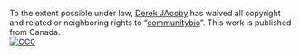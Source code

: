 To the extent possible under law,
[Derek JAcoby](https://github.com/derekja)
has waived all copyright and related or neighboring rights to
&ldquo;[communitybio](https://github.com/derekja/communitybio)&rdquo;.
This work is published from Canada.
<br/>
[![CC0](https://i.creativecommons.org/p/zero/1.0/88x31.png)](https://creativecommons.org/publicdomain/zero/1.0/)
